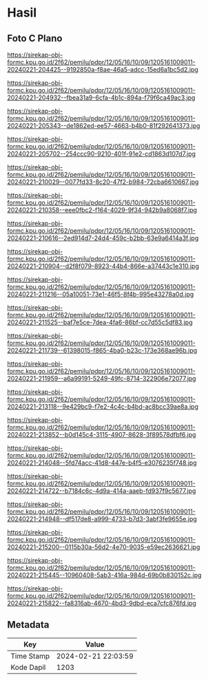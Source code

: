 # Hasil

## Foto C Plano

https://sirekap-obj-formc.kpu.go.id/2f62/pemilu/pdpr/12/05/16/10/09/1205161009011-20240221-204425--9192850a-f8ae-46a5-adcc-15ed6a1bc5d2.jpg

https://sirekap-obj-formc.kpu.go.id/2f62/pemilu/pdpr/12/05/16/10/09/1205161009011-20240221-204932--fbea31a9-6cfa-4b1c-894a-f79f6ca49ac3.jpg

https://sirekap-obj-formc.kpu.go.id/2f62/pemilu/pdpr/12/05/16/10/09/1205161009011-20240221-205343--de1862ed-ee57-4663-b4b0-81f292641373.jpg

https://sirekap-obj-formc.kpu.go.id/2f62/pemilu/pdpr/12/05/16/10/09/1205161009011-20240221-205702--254ccc90-9210-401f-91e2-cd1863d107d7.jpg

https://sirekap-obj-formc.kpu.go.id/2f62/pemilu/pdpr/12/05/16/10/09/1205161009011-20240221-210029--0077fd33-8c20-47f2-b984-72cba6610667.jpg

https://sirekap-obj-formc.kpu.go.id/2f62/pemilu/pdpr/12/05/16/10/09/1205161009011-20240221-210358--eee0fbc2-f164-4029-9f34-942b9a8068f7.jpg

https://sirekap-obj-formc.kpu.go.id/2f62/pemilu/pdpr/12/05/16/10/09/1205161009011-20240221-210616--2ed914d7-24d4-459c-b2bb-63e9a6414a3f.jpg

https://sirekap-obj-formc.kpu.go.id/2f62/pemilu/pdpr/12/05/16/10/09/1205161009011-20240221-210904--d2f8f079-8923-44b4-866e-a37443c1e310.jpg

https://sirekap-obj-formc.kpu.go.id/2f62/pemilu/pdpr/12/05/16/10/09/1205161009011-20240221-211216--05a10051-73e1-46f5-8f4b-995e43278a0d.jpg

https://sirekap-obj-formc.kpu.go.id/2f62/pemilu/pdpr/12/05/16/10/09/1205161009011-20240221-211525--baf7e5ce-7dea-4fa6-86bf-cc7d55c5df83.jpg

https://sirekap-obj-formc.kpu.go.id/2f62/pemilu/pdpr/12/05/16/10/09/1205161009011-20240221-211739--61398015-f865-4ba0-b23c-173e368ae96b.jpg

https://sirekap-obj-formc.kpu.go.id/2f62/pemilu/pdpr/12/05/16/10/09/1205161009011-20240221-211959--a6a99191-5249-49fc-8714-322906e72077.jpg

https://sirekap-obj-formc.kpu.go.id/2f62/pemilu/pdpr/12/05/16/10/09/1205161009011-20240221-213118--9e429bc9-f7e2-4c4c-b4bd-ac8bcc39ae8a.jpg

https://sirekap-obj-formc.kpu.go.id/2f62/pemilu/pdpr/12/05/16/10/09/1205161009011-20240221-213852--b0d145c4-3115-4907-8628-3f89578dfbf6.jpg

https://sirekap-obj-formc.kpu.go.id/2f62/pemilu/pdpr/12/05/16/10/09/1205161009011-20240221-214048--5fd74acc-41d8-447e-b4f5-e3076235f748.jpg

https://sirekap-obj-formc.kpu.go.id/2f62/pemilu/pdpr/12/05/16/10/09/1205161009011-20240221-214722--b7184c6c-4d9a-414a-aaeb-fd937f9c5677.jpg

https://sirekap-obj-formc.kpu.go.id/2f62/pemilu/pdpr/12/05/16/10/09/1205161009011-20240221-214948--df517de8-a999-4733-b7d3-3abf3fe9655e.jpg

https://sirekap-obj-formc.kpu.go.id/2f62/pemilu/pdpr/12/05/16/10/09/1205161009011-20240221-215200--0115b30a-56d2-4e70-9035-e59ec2636621.jpg

https://sirekap-obj-formc.kpu.go.id/2f62/pemilu/pdpr/12/05/16/10/09/1205161009011-20240221-215445--10960408-5ab3-416a-984d-69b0b830152c.jpg

https://sirekap-obj-formc.kpu.go.id/2f62/pemilu/pdpr/12/05/16/10/09/1205161009011-20240221-215822--fa8316ab-4670-4bd3-9dbd-eca7cfc876fd.jpg


## Metadata

| Key        | Value               |
| ---------- | ------------------- |
| Time Stamp | 2024-02-21 22:03:59 |
| Kode Dapil | 1203                |



